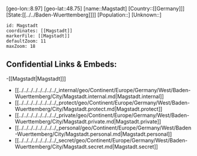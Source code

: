 ﻿---
location: [48.75,8.97]
mapzoom: [7,12] 
mapmarker: city 
type: City
tags:
- geo/City


SpocWebEntityId: 32216
isDeleted: false
confidential: public

---
[geo-lon::8.97]
[geo-lat::48.75]
[name::Magstadt]
[Country::[[Germany]]]
[State:[[../../Baden-Wuerttemberg]]]]
[Population::]
[Unknown::]


```leaflet
id: Magstadt
coordinates: [[Magstadt]]
markerFile: [[Magstadt]]
defaultZoom: 11 
maxZoom: 18
```


## Confidential Links & Embeds: 
-[[Magstadt|Magstadt]]] 
- [[../../../../../../../../_internal/geo/Continent/Europe/Germany/West/Baden-Wuerttemberg/City/Magstadt.internal.md|Magstadt.internal]] 
- [[../../../../../../../../_protect/geo/Continent/Europe/Germany/West/Baden-Wuerttemberg/City/Magstadt.protect.md|Magstadt.protect]] 
- [[../../../../../../../../_private/geo/Continent/Europe/Germany/West/Baden-Wuerttemberg/City/Magstadt.private.md|Magstadt.private]] 
- [[../../../../../../../../_personal/geo/Continent/Europe/Germany/West/Baden-Wuerttemberg/City/Magstadt.personal.md|Magstadt.personal]] 
- [[../../../../../../../../_secret/geo/Continent/Europe/Germany/West/Baden-Wuerttemberg/City/Magstadt.secret.md|Magstadt.secret]] 

